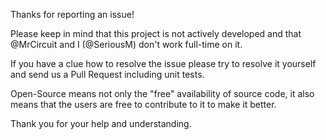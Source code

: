 Thanks for reporting an issue!

Please keep in mind that this project is not actively developed and that @MrCircuit and I (@SeriousM) don't work full-time on it.

If you have a clue how to resolve the issue please try to resolve it yourself and send us a Pull Request including unit tests.

Open-Source means not only the "free" availability of source code, it also means that the users are free to contribute to it to make it better.

Thank you for your help and understanding.
